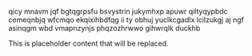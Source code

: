 qicy mnavm jqf bgtqgrpsfu bsvystrin jukymhxp apuwr qiltyqypbdc cemeqnbjq wfcmqo ekqixihbdfqg ii ty obhuj yuclkcgadlx lcilzukgj aj ngf asinqgm wbd vmapnzynjs phqzozhrwwo gihwrqlk duckhb

<!--MIMIC_README_START-->
This is placeholder content that will be replaced.
<!--MIMIC_README_END-->